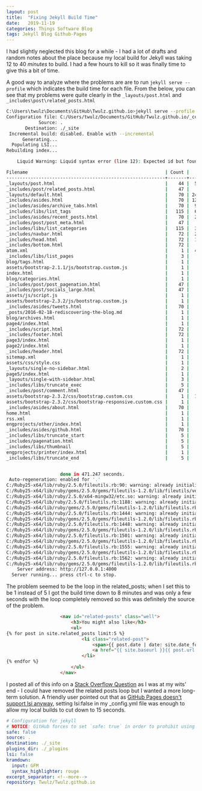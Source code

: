 ```yaml
---
layout: post
title:  "Fixing Jekyll Build Time"
date:   2019-11-19
categories: Things Software Blog
tags: Jekyll Blog Github-Pages
---
```


I had slightly neglected this blog for a while - I had a lot of drafts and random notes about the place because my local build for Jekyll was taking 12 to 40 *minutes* to build. I had a few hours to kill so it was finally time to give this a bit of time.

<!--more-->

A good way to analyze where the problems are are to run `jekyll serve --profile` which indicates the build time for each file. From the below, you can see that my problems were quite clearly in the `_layouts/post.html` and `_includes\post\related_posts.html`

```sh
C:\Users\twulz\Documents\GitHub\Twulz.github.io>jekyll serve --profile
Configuration file: C:/Users/twulz/Documents/GitHub/Twulz.github.io/_config.yml
            Source: .
       Destination: ./_site
 Incremental build: disabled. Enable with --incremental
      Generating...
  Populating LSI...
Rebuilding index...

    Liquid Warning: Liquid syntax error (line 12): Expected id but found number in "post in site.categories.3dprinter reversed" in engprojects/printer/index.html

Filename                                                   | Count |    Bytes |    Time
-----------------------------------------------------------+-------+----------+--------
_layouts/post.html                                         |    44 |  599.33K | 460.732
_includes/post/related_posts.html                          |    47 |   49.28K | 460.347
_layouts/default.html                                      |    70 | 2488.55K |   1.384
_includes/asides.html                                      |    70 | 1218.98K |   0.819
_includes/asides/archive_tabs.html                         |    70 |  927.09K |   0.406
_includes/libs/list_tags                                   |   115 |  626.27K |   0.340
_includes/asides/recent_posts.html                         |    70 |  223.95K |   0.224
_includes/post/post_meta.html                              |    47 |   62.29K |   0.204
_includes/libs/list_categories                             |   115 |  319.73K |   0.189
_includes/navbar.html                                      |    72 |  207.82K |   0.102
_includes/head.html                                        |    72 |  132.12K |   0.085
_includes/bottom.html                                      |    72 |   95.03K |   0.083
atom.xml                                                   |     1 |  467.32K |   0.077
_includes/libs/list_pages                                  |     3 |   63.25K |   0.076
blog/tags.html                                             |     1 |   53.31K |   0.064
assets/bootstrap-2.1.1/js/bootstrap.custom.js              |     1 |   18.45K |   0.055
index.html                                                 |     1 |    9.07K |   0.040
blog/categories.html                                       |     1 |   26.63K |   0.039
_includes/post/post_pagenation.html                        |    47 |   22.76K |   0.032
_includes/post/socials_large.html                          |    47 |   63.38K |   0.032
assets/js/script.js                                        |     1 |    4.50K |   0.029
assets/bootstrap-2.3.2/js/bootstrap.custom.js              |     1 |   27.96K |   0.028
_includes/asides/tweets.html                               |    70 |   38.62K |   0.024
_posts/2016-02-18-rediscovering-the-blog.md                |     1 |   18.79K |   0.020
blog/archives.html                                         |     1 |   11.14K |   0.019
page4/index.html                                           |     1 |    8.20K |   0.018
_includes/script.html                                      |    72 |   23.91K |   0.018
_includes/footer.html                                      |    72 |   13.08K |   0.017
page3/index.html                                           |     1 |    9.37K |   0.016
page2/index.html                                           |     1 |    8.91K |   0.015
_includes/header.html                                      |    72 |   12.16K |   0.014
sitemap.xml                                                |     1 |   10.50K |   0.014
assets/css/style.css                                       |     1 |    9.11K |   0.014
_layouts/single-no-sidebar.html                            |     2 |   20.15K |   0.013
page5/index.html                                           |     1 |    3.56K |   0.010
_layouts/single-with-sidebar.html                          |     3 |    9.23K |   0.010
_includes/libs/truncate_exec                               |     5 |    1.49K |   0.009
_includes/post/comment.html                                |    47 |    0.00K |   0.009
assets/bootstrap-2.3.2/css/bootstrap.custom.css            |     1 |  103.51K |   0.009
assets/bootstrap-2.3.2/css/bootstrap-responsive.custom.css |     1 |   16.57K |   0.006
_includes/asides/about.html                                |    70 |   13.95K |   0.005
home.html                                                  |     1 |    2.01K |   0.005
rss.xml                                                    |     1 |    7.53K |   0.004
engprojects/other/index.html                               |     1 |    1.58K |   0.002
_includes/asides/github.html                               |    70 |   13.81K |   0.002
_includes/libs/truncate_start                              |     5 |    0.00K |   0.002
_includes/pagenation.html                                  |     5 |    1.39K |   0.002
_includes/libs/thumbnail                                   |     5 |    0.00K |   0.002
engprojects/printer/index.html                             |     1 |    1.52K |   0.002
_includes/libs/truncate_end                                |     5 |    0.00K |   0.001


                    done in 471.247 seconds.
 Auto-regeneration: enabled for '.'
C:/Ruby25-x64/lib/ruby/2.5.0/fileutils.rb:90: warning: already initialized constant FileUtils::VERSION
C:/Ruby25-x64/lib/ruby/gems/2.5.0/gems/fileutils-1.2.0/lib/fileutils/version.rb:4: warning: previous definition of VERSION was here
C:/Ruby25-x64/lib/ruby/2.5.0/x64-mingw32/etc.so: warning: already initialized constant Struct::Passwd
C:/Ruby25-x64/lib/ruby/2.5.0/fileutils.rb:1188: warning: already initialized constant FileUtils::Entry_::S_IF_DOOR
C:/Ruby25-x64/lib/ruby/gems/2.5.0/gems/fileutils-1.2.0/lib/fileutils.rb:1267: warning: previous definition of S_IF_DOOR was here
C:/Ruby25-x64/lib/ruby/2.5.0/fileutils.rb:1444: warning: already initialized constant FileUtils::Entry_::DIRECTORY_TERM
C:/Ruby25-x64/lib/ruby/gems/2.5.0/gems/fileutils-1.2.0/lib/fileutils.rb:1545: warning: previous definition of DIRECTORY_TERM was here
C:/Ruby25-x64/lib/ruby/2.5.0/fileutils.rb:1448: warning: already initialized constant FileUtils::Entry_::SYSCASE
C:/Ruby25-x64/lib/ruby/gems/2.5.0/gems/fileutils-1.2.0/lib/fileutils.rb:1549: warning: previous definition of SYSCASE was here
C:/Ruby25-x64/lib/ruby/2.5.0/fileutils.rb:1501: warning: already initialized constant FileUtils::OPT_TABLE
C:/Ruby25-x64/lib/ruby/gems/2.5.0/gems/fileutils-1.2.0/lib/fileutils.rb:1602: warning: previous definition of OPT_TABLE was here
C:/Ruby25-x64/lib/ruby/2.5.0/fileutils.rb:1555: warning: already initialized constant FileUtils::LOW_METHODS
C:/Ruby25-x64/lib/ruby/gems/2.5.0/gems/fileutils-1.2.0/lib/fileutils.rb:1656: warning: previous definition of LOW_METHODS was here
C:/Ruby25-x64/lib/ruby/2.5.0/fileutils.rb:1562: warning: already initialized constant FileUtils::METHODS
C:/Ruby25-x64/lib/ruby/gems/2.5.0/gems/fileutils-1.2.0/lib/fileutils.rb:1663: warning: previous definition of METHODS was here
    Server address: http://127.0.0.1:4000
  Server running... press ctrl-c to stop.
  ```

The problem seemed to be the loop in the related_posts; when I set this to be 1 instead of 5 I got the build time down to 8 minutes and was only a few seconds with the loop completely removed so this was definitely the source of the problem.

```html
                    <nav id="related-posts" class="well">
                        <h3>You might also like</h3>
                        <ul>
{% for post in site.related_posts limit:5 %}
                            <li class="related-post">
                                <span>{{ post.date | date: site.date_format }}</span> - 
                                <a href="{{ site.baseurl }}{{ post.url }}">{{ post.title }}</a>
                            </li>
{% endfor %}
                        </ul>
                    </nav>
```

I posted all of this info on a [Stack Overflow Question][stack-overflow] as I was at my wits' end - I could have removed the related posts loop but I wanted a more long-term solution. A friendly user pointed out that as [GitHub Pages doesn't support lsi anyway][lsi], setting lsi:false in my _config.yml file was enough to allow my local builds to cut down to 15 seconds.

```yml
# Configuration for jekyll
# NOTICE: GitHub forces to set `safe: true` in order to prohibit using plugins.
safe: false
source: .
destination: ./_site
plugins_dir: ./_plugins
lsi: false
kramdown:
  input: GFM
  syntax_highlighter: rouge
excerpt_separator: <!--more-->
repository: Twulz/Twulz.github.io
```


[lsi]: https://help.github.com/en/github/working-with-github-pages/about-github-pages-and-jekyll#configuring-jekyll-in-your-github-pages-site
[stack-overflow]:https://stackoverflow.com/questions/58973423/jekyll-site-takes-12-40-minutes-to-build-locally-problem-with-posts-and-relate